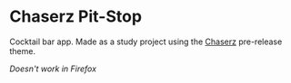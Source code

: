# Chaserz Pit-Stop

Cocktail bar app. Made as a study project using the [Chaserz](https://github.com/d-mv/chaserz) pre-release theme.

*Doesn't work in Firefox*